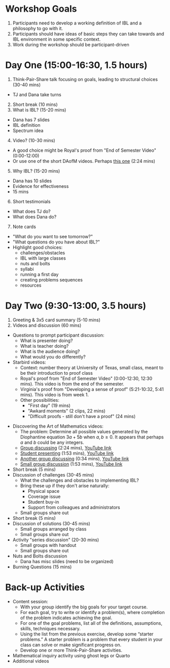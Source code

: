 # Workshop Goals #

1. Participants need to develop a working definition of IBL and a philosophy to go with it.
2. Participants should have ideas of basic steps they can take towards and IBL environment in some specific context.
3. Work during the workshop should be participant-driven

# Day One (15:00-16:30, 1.5 hours) #

1. Think-Pair-Share talk focusing on goals, leading to structural choices (30-40 mins)
  - TJ and Dana take turns
2. Short break (10 mins)
3. What is IBL? (15-20 mins)
  - Dana has 7 slides
  - IBL definition
  - Spectrum idea
4. Video? (10-30 mins)
  - A good choice might be Royal's proof from "End of Semester Video" (0:00-12:00)
  - Or use one of the short DAofM videos.  Perhaps [this one](https://www.youtube.com/watch?v=Q3H4ADPQih4) (2:24 mins)
5. Why IBL? (15-20 mins)
  - Dana has 10 slides
  - Evidence for effectiveness
  - 15 mins
6. Short testimonials
  - What does TJ do?
  - What does Dana do?
7. Note cards
  - "What do you want to see tomorrow?"
  - "What questions do you have about IBL?"
  - Highlight good choices:
    * challenges/obstacles
    * IBL with large classes
    * nuts and bolts
    * syllabi
    * running a first day
    * creating problems sequences
    * resources

# Day Two (9:30-13:00, 3.5 hours) #

1. Greeting & 3x5 card summary (5-10 mins)
2. Videos and discussion (60 mins)
  - Questions to prompt participant discussion:
    * What is presenter doing?
    * What is teacher doing?
    * What is the audience doing?
    * What would you do differently?
  - Starbird videos:
    * Context: number theory at University of Texas, small class, meant to be their introduction to proof class
    * Royal's proof from "End of Semester Video" (0:00-12:30, 12:30 mins). This video is from the end of the semester.
    * Virginia's proof from "Developing a sense of proof" (5:21-10:32, 5:41 mins). This video is from week 1.
    * Other possibilities:
      - "First day" (19 mins)
      - "Awkard moments" (2 clips, 22 mins)
      - "Difficult proofs - still don't have a proof" (24 mins)
  * Discovering the Art of Mathematics videos:
      - The problem: Determine all possible values generated by the Diophantine equation $3a+5b$ when $a,b\geq 0$. It appears that perhaps $a$ and $b$ could be any integers.
      - [Group discussing](http://www.artofmathematics.org/media/video-401) (2:24 mins), [YouTube link](https://www.youtube.com/watch?v=Q3H4ADPQih4)
      - [Student presenting](http://www.artofmathematics.org/media/video-400) (1:53 mins), [YouTube link](https://www.youtube.com/watch?v=ZyJIl8fv3mY)
      - [Another group discussing](http://www.artofmathematics.org/media/video-402) (0:34 mins), [YouTube link](https://www.youtube.com/watch?v=AOGKg8EXVlU)
      - [Small group discussion](http://www.artofmathematics.org/media/video-362) (1:53 mins), [YouTube link](https://www.youtube.com/watch?v=5Pto72ni3Kk)
* Short break (5 mins)
* Discussion of challenges (30-45 mins)
  - What the challenges and obstacles to implementing IBL?
  - Bring these up if they don't arise naturally:
    * Physical space
    * Coverage issue
    * Student buy-in
    * Support from colleagues and administrators
  - Small groups share out
* Short break (5 mins)
* Discussion of solutions (30-45 mins)
  - Small groups arranged by class
  - Small groups share out
* Activity "series discussion" (20-30 mins)
  - Small groups with handout
  - Small groups share out
* Nuts and Bolts discussion
  - Dana has misc slides (need to be organized)
* Burning Questions (15 mins)

# Back-up Activities #

* Content session:
  - With your group identify the big goals for your target course.
  - For each goal, try to write or identify a problem(s), where completion of the problem indicates achieving the goal.
  - For one of the goal problems, list all of the definitions, assumptions, skills, techniques necessary.
  - Using the list from the previous exercise, develop some “starter problems.”  A starter problem is a problem that every student in your class can solve or make significant progress on.
  - Develop one or more Think-Pair-Share activities.
* Mathematical inquiry activity using ghost legs or Quarto
* Additional videos

